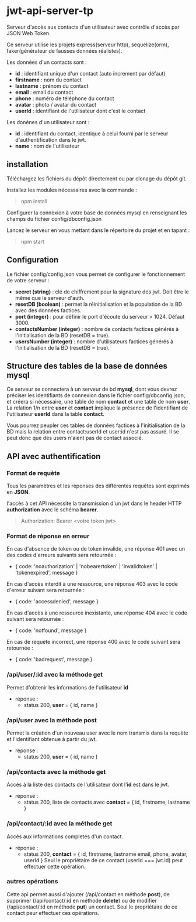 # jwt-api-server-tp
Serveur d'accès aux contacts d'un utilisateur avec contrôle d'accès par JSON Web Token.

Ce serveur utilise les projets express(serveur http), sequelize(orm), faker(générateur de fausses données réalistes).

Les données d'un contacts sont :
* **id** : identifiant unique d'un contact (auto increment par défaut)
* **firstname** : nom du contact
* **lastname** : prénom du contact
* **email** : email du contact
* **phone** : numéro de téléphone du contact
* **avatar** : photo / avatar du contact
* **userId** : identifiant de l'utilisateur dont c'est le contact

Les donénes d'un utilisateur sont :
* **id** : identifiant du contact, identique à celui fourni par le serveur d'authentification dans le jwt.
* **name** : nom de l'utilisateur


## installation

Téléchargez les fichiers du dépôt directement ou par clonage du dépôt git.

Installez les modules nécessaires avec la commande :
> npm install

Configurer la connexion à votre base de données mysql en renseignant les champs du fichier config/dbconfig.json

Lancez le serveur en vous mettant dans le répertoire du projet et en tapant :
> npm start

## Configuration

Le fichier config/config.json vous permet de configurer le fonctionnement de votre serveur :
 
* **secret (string)** : clé de chiffrement pour la signature des jwt. Doit être le même que le serveur d'auth.
* **resetDB (boolean)** : permet la réinitialisation et la population de la BD avec des données factices.
* **port (integer)** : pour définir le port d'écoute du serveur > 1024. Défaut 3000.
* **contactsNumber (integer)** : nombre de contacts factices générés à l'initialisation de la BD (resetDB = true).
* **usersNumber (integer)** : nombre d'utilisateurs factices générés à l'initialisation de la BD (resetDB = true).

## Structure des tables de la base de données mysql
Ce serveur se connectera à un serveur de bd **mysql**, dont vous devrez préciser les identifiants de connexion dans le fichier config/dbconfig.json, et créera si nécessaire, une table de nom **contact** et une table de nom **user**. La relation 1/n entre **user** et **contact** implique la présence de l'identifiant de l'utilisateur **userId** dans la table **contact**.

Vous pourrez peupler ces tables de données factices à l'initialisation de la BD mais la relation entre contact:userId et user:id n'est pas assuré. Il se peut donc que des users n'aient pas de contact associé.


## API avec authentification

### Format de requète

Tous les paramètres et les réponses des différentes requêtes sont exprimés en **JSON**.

l'accès à cet API nécessite la transmission d'un jwt dans le header HTTP **authorization** avec le schéma **bearer**.
> Authorization: Bearer \<votre token jwt>

### Format de réponse en erreur

En cas d'absence de token ou de token invalide, une réponse 401 avec un des codes d'erreurs suivants sera retournée :
* { code: 'noauthorization' | 'nobearertoken' | 'invalidtoken' | 'tokenexpired', message }

En cas d'accès interdit à une ressource, une réponse 403 avec le code d'erreur suivant sera retournée :
* { code: 'accessdenied', message }

En cas d'accès à une ressource inexistante, une réponse 404 avec le code suivant sera retournée :
* { code: 'notfound', message }

En cas de requète incorrect, une réponse 400 avec le code suivant sera retournée :
* { code: 'badrequest', message }

### /api/user/:id avec la méthode get

Permet d'obtenir les informations de l'utilisateur **id**
* réponse : 
    * status 200, **user** = { id, name }

### /api/user avec la méthode post

Permet la création d'un nouveau user avec le nom transmis dans la requète et l'identifiant obtenue à partir du jwt.
* réponse : 
    * status 200, **user** = { id, name }


### /api/contacts avec la méthode get

Accès à la liste des contacts de l'utilisateur dont l'**id** est dans le jwt.
* réponse :
    * status 200, liste de contacts avec **contact** = { id, firstname, lastname }

### /api/contact/:id avec la méthode get

Accès aux informations completes d'un contact.
* réponse :
    * status 200, **contact** = { id, firstname, lastname email, phone, avatar, userId }
Seul le propriétaire de ce contact (userId === jwt.id) peut effectuer cette opération.

### autres opérations

Cette api permet aussi d'ajouter (/api/contact en méthode **post**), de supprimer (/api/contact/:id en méthode **delete**) ou de modifier (/api/contact/:id en méthode **put**) un contact. Seul le propriétaire de ce contact peur effectuer ces opérations.

